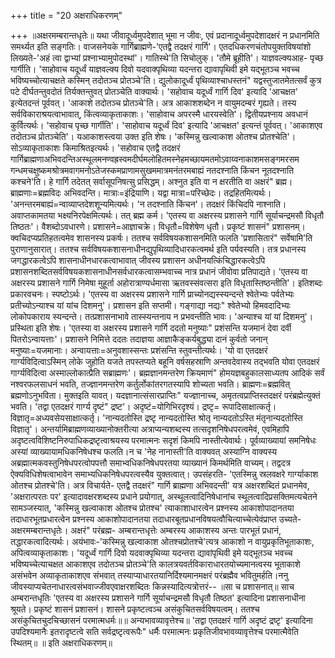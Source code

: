 +++
title = "20 अक्षराधिकरणम्"

+++
॥अक्षरमम्बरान्तधृतेः॥ यथा जीवादूर्ध्वमुपदेशात् भूमा न जीवः, एवं प्रदानादूर्ध्वमुपदेशादक्षरं न प्रधानमिति समर्थ्यत इति सङ्गतिः। वाजसनेयके गार्गिब्राह्मणे-'एतद्वै तदक्षरं गार्गि'। एतदधिकरणचंतोपयुक्तविषयांशो लिख्यते-'अहं त्वा द्वाभ्यां प्रश्नाभ्यामुपोदस्थां'। गातिस्थे'ति सिचोलुक्। 'तौमे ब्रूहीति'। याज्ञवल्क्यआह- पृच्छ गार्गीति। 'साहोवाच यदूर्ध्वं याज्ञवल्क्य दिवो यदवाक्पृथिव्या यदन्तरा द्यावापृथिवी इमे यद्भूतञ्च भवच्च भविष्यच्चोत्याचक्षते कस्मिन् तदोतञ्च प्रोतञ्चे'ति। द्युलोकादूर्ध्वं पृथिव्याश्चाधस्तनं" यद्वस्तुजातमेतत्सर्वं कुत्र पटे दीर्घतन्तुवदोतं तिर्यक्तन्तुवत् प्रोतञ्चेति वाक्यार्थः। 'सहोवाच यदूर्ध्वं गार्गि दिव' इत्यादि 'आचक्षत' इत्येतदन्तं पूर्ववत्। 'आकाशे तदोतञ्च प्रोतञ्चे'ति। अत्र आकाशशब्देन न वायुमदम्बरं गृह्यते। तस्य सर्वविकाराश्रयत्वाभावात्, किंत्वव्याकृताकाशः। 'साहोवाच अपरस्मै धारयस्वेति'। द्वितीयप्रश्नाय अवधानं कुर्वित्यर्थः। 'सहोवाच पृच्छ गार्गीति'। 'साहोवाच यदूर्ध्वं दिव' इत्यादि 'आचक्षत' इत्यन्तं पूर्ववत्। 'आकाशएव तदोतञ्च प्रोतञ्चेति'। यआकाशस्त्वया उक्त इति शेषः। 'कस्मिन्नु खल्वाकाश ओतश्च प्रोतश्चेति'। सोऽव्याकृताकाशः किमाश्रितइत्यर्थः। 'सहोवाच एतद्वै तदक्षरं गार्गिब्राह्मणाअभिवदन्तिअस्थूलमनण्वह्रस्वमदीर्घमलोहितमस्नेहमच्छायमतमोऽवाय्वनाकाशमसङ्गमरसम गन्धमचक्षुष्कमश्रोत्रमवागमनोऽतेजस्कमप्राणामसुखममात्रमनंतरमबाह्यं नतदश्नाति किंचन नूतदश्नाति कश्चने'ति। हे गार्गि तदेतत् सर्वासूपनिषत्सु प्रसिद्धम्। अश्नुत इति वा न क्षरतीति वा अक्षरं" ब्रह्म। ब्राह्मणाः=ब्रह्मविदः अभिवदन्ति। मात्राः=इंद्रियाणि। यद्वा मात्रा=परिच्छेदः। तद्रहितमित्यर्थः। 'अनन्तरमबाह्यं=न्वाव्याप्तदेशशून्यमित्यर्थः। 'न तदश्नाति किंचन'। तदक्षरं किंचिदपि नाश्नाति। अवाप्तकामतया भक्ष्यनिरपेक्षमित्यर्थः। तत् ब्रह्म कर्म। 'एतस्य वा अक्षरस्य प्रशासने गार्गि सूर्याचन्द्रमसौ विधृतौ तिष्ठतः'। वैशब्दोऽवधारणे। प्रशासने=आज्ञाचक्रे। विधृतौ=विशेषेण धृतौ। प्रकृष्टं शासनं" प्रशासनम्। क्वचिदप्यप्रतिहतत्वमेव शासनस्य प्रकर्षः। ततश्च सर्वविषयकशासनमिति फलति 'प्रशासितारं" सर्वेषामि'ति पुराणानुसारात्। ततश्च सर्वविषयकशासनाधीनद्युपृथिव्यादिधारकत्वमर्थ इति पर्यवस्यति। तत्र प्रधानस्य जगद्धारकत्वेऽपि शासनाधीनधारकत्वाभावात् जीवस्य प्रशासन अधीनयत्किंचिद्धारकत्वेऽपि प्रशासनशब्दितसर्वविषयकशासनाधीनसर्वधारकत्वासम्भवाच्च नात्र प्रधानं जीवोवा प्रतिपाद्यते। 'एतस्य वा अक्षरस्य प्रशासने गार्गि निमेषा मुहूर्ता अहोरात्राण्यर्धमासा ऋतवस्संवत्सरा इति विधृतास्तिष्ठन्तीति'। इतिशब्दः प्रकारवचनः। स्पष्टोऽर्थः। 'एतस्य वा अक्षरस्य प्रशासने गार्गि प्राच्योनद्यस्स्यन्दन्ते श्वेतेभ्यः पर्वतेभ्यः प्रतीच्योऽन्याश्च यां यांच दिशमनु'। प्रशासन इति सप्तमी। गङ्गाद्या नद्यः" श्वेतेभ्यो हिमवदादिभ्यः लोकोपकाराय स्यन्दन्ते। तत्प्रशासनाभावे तास्स्यन्तनाय न प्रभवन्तीति भावः। 'अन्याश्च यां यां दिशमनु'। प्रस्थिता इति शेषः। 'एतस्या वा अक्षरस्य प्रशासने गार्गि ददतो मनुष्याः" प्रशंसन्ति यजमानं देवा दर्वी पितरोऽन्वायत्ताः'। प्रशासने निमित्ते ददतः तदाज्ञया आज्ञाकैङ्कर्यबुद्ध्या दानं कुर्वतो जनान् मनुष्याः=यजमानाः। अन्वायत्ताः=अनुवशास्सन्तः प्रशंसन्ति स्तुवन्तीत्यर्थः। 'यो वा एतदक्षरं गार्ग्यविदित्वाऽस्मिन् लोके जुहोति यजते तपस्तप्यते बहूनि वर्षसहस्राणि अन्तवदेवास्य तद्भवति योवा एतदक्षरं गार्ग्यविदित्वा अस्माल्लोकात्प्रैति सब्राह्मणः'। ब्रह्मज्ञानमन्तरेण क्रियमाणं" होमयज्ञबहुकालसाध्यतप आदिकं सर्वं नश्वरफलसाधनं भवति, तज्ज्ञानमन्तरेण कर्तुर्लोकांतरगतस्यापि शोच्यता भवति। ब्राह्मणः=ब्रह्मवित् ब्रह्मणोऽनुभविता। मुक्तइति यावत्। यदज्ञानात्संसारप्राप्तिः" यज्ज्ञानाच्च, अमृतत्वप्राप्तिस्तदक्षरं परंब्रह्मेत्युक्तं भवति। 'तद्वा एतदक्षरं गार्ग्य दृष्टं" द्रष्ट'। अदृष्टं=योगिभिरदृश्यं। द्रष्टृ= रूपादिसाक्षात्कर्तृ। विज्ञातृ=अध्यवसेयसाक्षात्कर्तृ। 'नान्यदतोस्ति द्रष्टृ नान्यदतोस्ति श्रोतृ नान्यदतोऽस्ति मंतृनान्यदतोस्ति विज्ञातृ'। अन्तर्यामिब्राह्मणव्याख्यानोक्तरीत्या अत्राप्यन्यशब्दस्य तत्सदृशनिषेधपरत्वमेवं, एवमिहापि अदृष्टत्वविशिष्टनिरुपाधिकद्रष्टृत्वाश्रयस्य परमात्मनः सदृशं किमपि नास्तीत्येवार्थः। पूर्वव्याख्यायां समनिषेधः अस्यां व्याख्यायामधिकनिषेधश्च फलति।न च 'नेह नानास्ती'ति वाक्यवत् अस्याग्नि वाक्यस्य अब्रह्मात्मकवस्तुनिषेधपरत्वोपपत्तौ समाभ्वधिकनिषेधपरतया व्याख्यानं किमर्थमिति वाच्यम्। तद्वदत्र ऐक्यविधिशेषत्वाभावेन समाभ्यधिकनिषेधपरत्वस्यैव युक्तत्वात्। उपसंहरति- 'एतस्मिन्नु स्रलवक्षरे गार्ग्याकाश ओतश्च प्रोतश्चे'ति। अत्र विचार्यते- एतद्वै तदक्षरं" गार्गि ब्राह्मणा अभिवदन्ती' यत्र अक्षरशब्दितं प्रधानमेव, 'अक्षरात्परतः पर' इत्यादावक्षरशब्दस्य प्रधाने प्रयोगात्, अस्थूलत्वादिनिषेधानांच स्थूलत्वादिप्रसक्तिमत्यचेतने सामञ्जस्यात्, 'कस्मिन्नु खल्वाकाश ओतश्च प्रोतश्च' त्याकाशाधारत्वेन प्रश्नस्य आकाशोपादानतया तदाधारभूतप्रधारत्वेन प्रश्नस्य आकाशोपादानतया तदाधारबूतप्रधानविषयत्वौचित्याच्चेत्येवंप्राप्त उच्यते- अक्षरमम्बरान्तधृतेः। अक्षरं" परंब्रह्म- अम्बरान्तधृत्तेः अम्बरस्य आकाशस्य अन्तः पारभूतं प्रधानं, तद्धारकत्वादित्यर्थः। अयंभावः-'कस्मिन्नु खल्वाकाश ओतश्चप्रोतश्चे'त्यत्र आकाशो न वायुप्रकृतिभूताकाशः, अपित्वव्याकृताकाशः। 'यदूर्ध्वं गार्गि दिवो यदवाक्पृथिव्या यदन्तरा द्यावांपृथिवी इमे यद्भूतञ्च भवच्च भविष्यच्चेत्याचक्षत आकाशएव तदोतञ्च प्रोतञ्चे'ति कालत्रयवर्तविकाराधारतयोच्यमानत्वस्य भूताकाशे असंभवेन अव्याकृताकाशएव संभवात् तस्याप्याधारतयानिर्दिश्यमानमक्षरं परंब्रह्मैव भवितुमर्हति।ननु जीवस्याप्यचेतनाधारत्वसंभवाज्जीवएवाक्षरशब्दितः किन्नस्यादित्यत्रोत्तरं-- ॥सा च प्रशासनात्॥ साच अम्बरान्तधृतिः 'एतस्य वा अक्षरस्य प्रशासने गार्गि सूर्याचन्द्रमसौ विधृतौ तिष्ठत' इत्यादिना प्रशासनाधीना श्रूयते। प्रकृष्टं शासनं प्रशासनं। शासने प्रकृष्टत्वञ्च असंकुचितसर्वविषयत्वम्। ततश्च असंकुचितचुदचिच्छासनं परमात्मधर्मः॥॥ अन्यभावव्यावृत्तेश्च॥ 'तद्वा एतदक्षरं गार्गि अदृष्टं द्रष्टृ' इत्यादिना उपदिश्यमानैः इतरादृष्टत्वे सति सर्वद्रष्टृत्वरूपैः" धर्मैः परमात्मनः प्रकृतिजीवभावव्यावृत्तेश्च परमात्मैवेति स्थितम्॥ ॥ इति अक्षराधिकरणम्॥